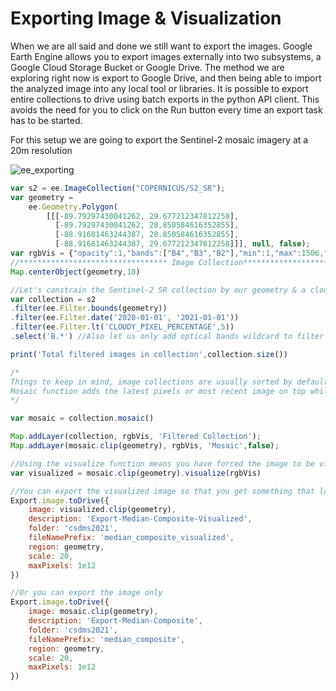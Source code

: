 # Exporting Image & Visualization

When we are all said and done we still want to export the images. Google Earth Engine allows you to export images externally into two subsystems, a Google Cloud Storage Bucket or Google Drive. The method we are exploring right now is export to Google Drive, and then being able to import the analyzed image into any local tool or libraries. It is possible to export entire collections to drive using batch exports in the python API client. This avoids the need for you to click on the Run button every time an export task has to be started.

For this setup we are going to export the Sentinel-2 mosaic imagery at a 20m resolution

![ee_exporting](https://user-images.githubusercontent.com/6677629/118347255-54f9fd00-b507-11eb-9236-18d7ff0fcd73.gif)


``` js
var s2 = ee.ImageCollection("COPERNICUS/S2_SR");
var geometry =
    ee.Geometry.Polygon(
        [[[-89.79297430041262, 29.677212347812258],
          [-89.79297430041262, 28.850584616352855],
          [-88.91681463244387, 28.850584616352855],
          [-88.91681463244387, 29.677212347812258]]], null, false);
var rgbVis = {"opacity":1,"bands":["B4","B3","B2"],"min":1,"max":1506,"gamma":1.786};
//********************************* Image Collection*****************************************//
Map.centerObject(geometry,10)

//Let's constrain the Sentinel-2 SR collection by our geometry & a cloudy pixel percentage metadata
var collection = s2
.filter(ee.Filter.bounds(geometry))
.filter(ee.Filter.date('2020-01-01', '2021-01-01'))
.filter(ee.Filter.lt('CLOUDY_PIXEL_PERCENTAGE',5))
.select('B.*') //Also let us only add optical bands wildcard to filter only bands starting with B

print('Total filtered images in collection',collection.size())

/*
Things to keep in mind, image collections are usually sorted by default based on date
Mosaic function adds the latest pixels or most recent image on top while trying to mosaic
*/

var mosaic = collection.mosaic()

Map.addLayer(collection, rgbVis, 'Filtered Collection');
Map.addLayer(mosaic.clip(geometry), rgbVis, 'Mosaic',false);

//Using the visualize function means you have forced the image to be visualized in a specific way
var visualized = mosaic.clip(geometry).visualize(rgbVis)

//You can export the visualized image so that you get something that looks similar to how it would appear in GEE
Export.image.toDrive({
    image: visualized.clip(geometry),
    description: 'Export-Median-Composite-Visualized',
    folder: 'csdms2021',
    fileNamePrefix: 'median_composite_visualized',
    region: geometry,
    scale: 20,
    maxPixels: 1e12
})

//Or you can export the image only
Export.image.toDrive({
    image: mosaic.clip(geometry),
    description: 'Export-Median-Composite',
    folder: 'csdms2021',
    fileNamePrefix: 'median_composite',
    region: geometry,
    scale: 20,
    maxPixels: 1e12
})
```
